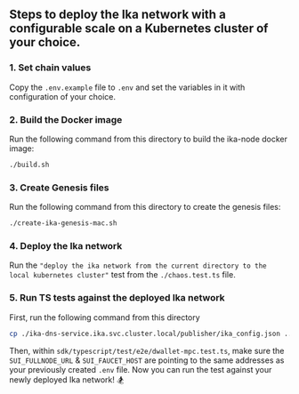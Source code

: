 ## Steps to deploy the Ika network with a configurable scale on a Kubernetes cluster of your choice.

### 1. Set chain values
Copy the `.env.example` file to `.env` and set the variables in it with configuration of your choice.

### 2. Build the Docker image
Run the following command from this directory to build the ika-node docker image:
```bash
./build.sh
```

### 3. Create Genesis files
Run the following command from this directory to create the genesis files:
```bash
./create-ika-genesis-mac.sh
```

### 4. Deploy the Ika network
Run the `"deploy the ika network from the current directory to the local kubernetes cluster"` test from the 
`./chaos.test.ts` file.

### 5. Run TS tests against the deployed Ika network
First, run the following command from this directory
```bash
cp ./ika-dns-service.ika.svc.cluster.local/publisher/ika_config.json ../../../../ika_config.json 
```
Then, within `sdk/typescript/test/e2e/dwallet-mpc.test.ts`, make sure the `SUI_FULLNODE_URL` & `SUI_FAUCET_HOST` are pointing
to the same addresses as your previously created `.env` file.
Now you can run the test against your newly deployed Ika network! 🏂
